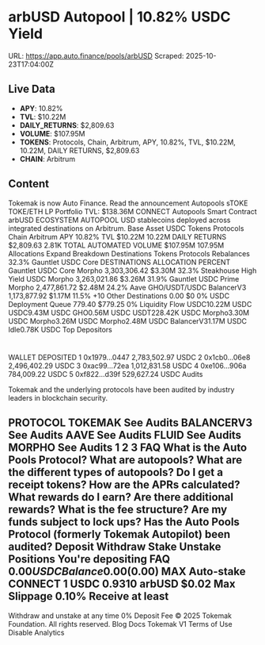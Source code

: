 # arbUSD Autopool | 10.82% USDC Yield

URL: https://app.auto.finance/pools/arbUSD
Scraped: 2025-10-23T17:04:00Z

## Live Data

- **APY**: 10.82%
- **TVL**: $10.22M
- **DAILY_RETURNS**: $2,809.63
- **VOLUME**: $107.95M
- **TOKENS**: Protocols, Chain, Arbitrum, APY, 10.82%, TVL, $10.22M, 10.22M, DAILY RETURNS, $2,809.63
- **CHAIN**: Arbitrum

## Content

Tokemak is now Auto Finance.
Read the announcement
Autopools
sTOKE
TOKE/ETH
LP
Portfolio
TVL:
$138.36M
CONNECT
Autopools
Smart Contract
arbUSD
ECOSYSTEM AUTOPOOL
USD stablecoins deployed across integrated destinations on Arbitrum.
Base Asset
USDC
Tokens
Protocols
Chain
Arbitrum
APY
10.82%
TVL
$10.22M
10.22M
DAILY RETURNS
$2,809.63
2.81K
TOTAL AUTOMATED VOLUME
$107.95M
107.95M
Allocations
Expand
Breakdown
Destinations
Tokens
Protocols
Rebalances
32.3%
Gauntlet USDC Core
DESTINATIONS
ALLOCATION
PERCENT
Gauntlet USDC Core
Morpho
3,303,306.42
$3.30M
32.3%
Steakhouse High Yield USDC
Morpho
3,263,021.86
$3.26M
31.9%
Gauntlet USDC Prime
Morpho
2,477,861.72
$2.48M
24.2%
Aave GHO/USDT/USDC
BalancerV3
1,173,877.92
$1.17M
11.5%
+10
Other Destinations
0.00
$0
0%
USDC
Deployment Queue
779.40
$779.25
0%
Liquidity Flow
USDC10.22M USDC
USDC9.43M USDC
GHO0.56M USDC
USDT228.42K USDC
Morpho3.30M USDC
Morpho3.26M USDC
Morpho2.48M USDC
BalancerV31.17M USDC
Idle0.78K USDC
Top Depositors
#
WALLET
DEPOSITED
1
0x1979...0447
2,783,502.97 USDC
2
0x1cb0...06e8
2,496,402.29 USDC
3
0xac99...72ea
1,012,831.58 USDC
4
0xe106...906a
784,009.22 USDC
5
0xf822...d39f
529,627.24 USDC
Audits

Tokemak and the underlying protocols have been audited by industry leaders in blockchain security.

PROTOCOL
TOKEMAK
See Audits
BALANCERV3
See Audits
AAVE
See Audits
FLUID
See Audits
MORPHO
See Audits
1
2
3
FAQ
What is the Auto Pools Protocol?
What are autopools?
What are the different types of autopools?
Do I get a receipt tokens?
How are the APRs calculated?
What rewards do I earn?
Are there additional rewards?
What is the fee structure?
Are my funds subject to lock ups?
Has the Auto Pools Protocol (formerly Tokemak Autopilot) been audited?
Deposit
Withdraw
Stake
Unstake
Positions
You're depositing
FAQ
$0.00
USDC
Balance 0.00
($0.00)
MAX
Auto-stake
CONNECT
1 USDC
0.9310 arbUSD
$0.02
Max Slippage
0.10%
Receive at least
-
Withdraw and unstake at any time
0% Deposit Fee
© 2025 Tokemak Foundation. All rights reserved.
Blog
Docs
Tokemak V1
Terms of Use
Disable Analytics
